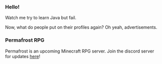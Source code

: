 ### Hello!
Watch me try to learn Java but fail.

Now, what do people put on their profiles again?
Oh yeah, advertisements.

### Permafrost RPG
Permafrost is an upcoming Minecraft RPG server.
Join the discord server for updates [here](https://discord.gg/kkN7qwh4rA)!
